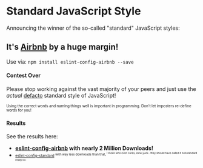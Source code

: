 # Standard JavaScript Style

Announcing the winner of the so-called "standard" JavaScript styles:

## It's [Airbnb](https://www.npmjs.com/package/eslint-config-airbnb) by a huge margin!

Use via: `npm install eslint-config-airbnb --save`

#### Contest Over

Please stop working against the vast majority of your peers and just use the *actual* [defacto](https://www.google.com/search?q=define+de+facto) standard style of JavaScript!

<small><small>Using the correct words and naming things well is important in programming. Don't let imposters re-define words for you!</small></small>

#### Results

See the results here:

- <strong> [eslint-config-airbnb](https://www.npmjs.com/package/eslint-config-airbnb) with nearly 2 Million Downloads! </strong>
- <small><small>[eslint-config-standard](https://www.npmjs.com/package/eslint-config-standard) <sup>with way less downloads than that, <sup>I mean who even cares, eww yuck...they should have called it nonstandard really lol.</sup></sup></small></small>

